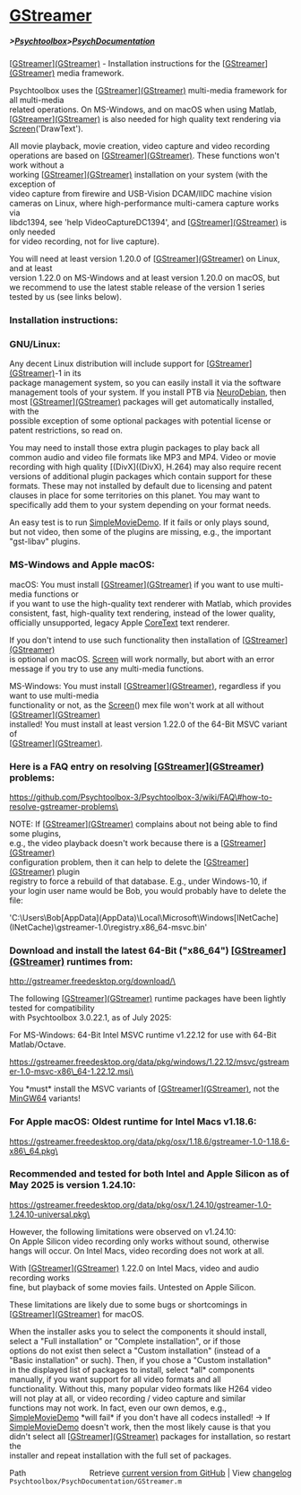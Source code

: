 # [GStreamer](GStreamer)
##### >[Psychtoolbox](Psychtoolbox)>[PsychDocumentation](PsychDocumentation)

[[GStreamer](GStreamer)][(GStreamer)]((GStreamer)) - Installation instructions for the [[GStreamer](GStreamer)][(GStreamer)]((GStreamer)) media framework.  
  
Psychtoolbox uses the [[GStreamer](GStreamer)][(GStreamer)]((GStreamer)) multi-media framework for all multi-media  
related operations. On MS-Windows, and on macOS when using Matlab,  
[[GStreamer](GStreamer)][(GStreamer)]((GStreamer)) is also needed for high quality text rendering via  
[Screen](Screen)('DrawText').  
  
All movie playback, movie creation, video capture and video recording  
operations are based on [[GStreamer](GStreamer)][(GStreamer)]((GStreamer)). These functions won't work without a  
working [[GStreamer](GStreamer)][(GStreamer)]((GStreamer)) installation on your system (with the exception of  
video capture from firewire and USB-Vision DCAM/IIDC machine vision  
cameras on Linux, where high-performance multi-camera capture works via  
libdc1394, see 'help VideoCaptureDC1394', and [[GStreamer](GStreamer)][(GStreamer)]((GStreamer)) is only needed  
for video recording, not for live capture).  
  
You will need at least version 1.20.0 of [[GStreamer](GStreamer)][(GStreamer)]((GStreamer)) on Linux, and at least  
version 1.22.0 on MS-Windows and at least version 1.20.0 on macOS, but  
we recommend to use the latest stable release of the version 1 series  
tested by us (see links below).  
  
### Installation instructions:  
  
  
### GNU/Linux:  
  
Any decent Linux distribution will include support for [[GStreamer](GStreamer)][(GStreamer)]((GStreamer))-1 in its  
package management system, so you can easily install it via the software  
management tools of your system. If you install PTB via [NeuroDebian](NeuroDebian), then  
most [[GStreamer](GStreamer)][(GStreamer)]((GStreamer)) packages will get automatically installed, with the  
possible exception of some optional packages with potential license or  
patent restrictions, so read on.  
  
You may need to install those extra plugin packages to play back all  
common audio and video file formats like MP3 and MP4. Video or movie  
recording with high quality [(DivX]((DivX), H.264) may also require recent  
versions of additional plugin packages which contain support for these  
formats. These may not installed by default due to licensing and patent  
clauses in place for some territories on this planet. You may want to  
specifically add them to your system depending on your format needs.  
  
An easy test is to run [SimpleMovieDemo](SimpleMovieDemo). If it fails or only plays sound,  
but not video, then some of the plugins are missing, e.g., the important  
"gst-libav" plugins.  
  
  
### MS-Windows and Apple macOS:  
  
macOS: You must install [[GStreamer](GStreamer)][(GStreamer)]((GStreamer)) if you want to use multi-media functions or  
if you want to use the high-quality text renderer with Matlab, which provides  
consistent, fast, high-quality text rendering, instead of the lower quality,  
officially unsupported, legacy Apple [CoreText](CoreText) text renderer.  
  
If you don't intend to use such functionality then installation of [[GStreamer](GStreamer)][(GStreamer)]((GStreamer))  
is optional on macOS. [Screen](Screen) will work normally, but abort with an error  
message if you try to use any multi-media functions.  
  
MS-Windows: You must install [[GStreamer](GStreamer)][(GStreamer)]((GStreamer)), regardless if you want to use multi-media  
functionality or not, as the [Screen](Screen)() mex file won't work at all without [[GStreamer](GStreamer)][(GStreamer)]((GStreamer))  
installed! You must install at least version 1.22.0 of the 64-Bit MSVC variant of  
[[GStreamer](GStreamer)][(GStreamer)]((GStreamer)).  
  
### Here is a FAQ entry on resolving [[GStreamer](GStreamer)][(GStreamer)]((GStreamer)) problems:  
  
<https://github.com/Psychtoolbox-3/Psychtoolbox-3/wiki/FAQ\#how-to-resolve-gstreamer-problems\>  
  
NOTE: If [[GStreamer](GStreamer)][(GStreamer)]((GStreamer)) complains about not being able to find some plugins,  
e.g., the video playback doesn't work because there is a [[GStreamer](GStreamer)][(GStreamer)]((GStreamer))  
configuration problem, then it can help to delete the [[GStreamer](GStreamer)][(GStreamer)]((GStreamer)) plugin  
registry to force a rebuild of that database. E.g., under Windows-10, if  
your login user name would be Bob, you would probably have to delete the  
file:  
  
'C:\Users\Bob\[AppData](AppData)\Local\Microsoft\Windows\[INetCache](INetCache)\gstreamer-1.0\registry.x86\_64-msvc.bin'  
  
  
### Download and install the latest 64-Bit ("x86\_64") [[GStreamer](GStreamer)][(GStreamer)]((GStreamer)) runtimes from:  
  
<http://gstreamer.freedesktop.org/download/\>  
  
The following [[GStreamer](GStreamer)][(GStreamer)]((GStreamer)) runtime packages have been lightly tested for compatibility  
with Psychtoolbox 3.0.22.1, as of July 2025:  
  
For MS-Windows: 64-Bit Intel MSVC runtime v1.22.12 for use with 64-Bit Matlab/Octave.  
  
<https://gstreamer.freedesktop.org/data/pkg/windows/1.22.12/msvc/gstreamer-1.0-msvc-x86\_64-1.22.12.msi\>  
  
You \*must\* install the MSVC variants of [[GStreamer](GStreamer)][(GStreamer)]((GStreamer)), not the [MinGW64](MinGW64) variants!  
  
  
### For Apple macOS: Oldest runtime for Intel Macs v1.18.6:  
  
<https://gstreamer.freedesktop.org/data/pkg/osx/1.18.6/gstreamer-1.0-1.18.6-x86\_64.pkg\>  
  
### Recommended and tested for both Intel and Apple Silicon as of May 2025 is version 1.24.10:  
  
<https://gstreamer.freedesktop.org/data/pkg/osx/1.24.10/gstreamer-1.0-1.24.10-universal.pkg\>  
  
However, the following limitations were observed on v1.24.10:  
On Apple Silicon video recording only works without sound, otherwise  
hangs will occur. On Intel Macs, video recording does not work at all.  
  
With [[GStreamer](GStreamer)][(GStreamer)]((GStreamer)) 1.22.0 on Intel Macs, video and audio recording works  
fine, but playback of some movies fails. Untested on Apple Silicon.  
  
These limitations are likely due to some bugs or shortcomings in  
[[GStreamer](GStreamer)][(GStreamer)]((GStreamer)) for macOS.  
  
When the installer asks you to select the components it should install,  
select a "Full installation" or "Complete installation", or if those  
options do not exist then select a "Custom installation" (instead of a  
"Basic installation" or such). Then, if you chose a "Custom installation"  
in the displayed list of packages to install, select \*all\* components  
manually, if you want support for all video formats and all  
functionality. Without this, many popular video formats like H264 video  
will not play at all, or video recording / video capture and similar  
functions may not work. In fact, even our own demos, e.g.,  
[SimpleMovieDemo](SimpleMovieDemo) \*will fail\* if you don't have all codecs installed! -\> If  
[SimpleMovieDemo](SimpleMovieDemo) doesn't work, then the most likely cause is that you  
didn't select all [[GStreamer](GStreamer)][(GStreamer)]((GStreamer)) packages for installation, so restart the  
installer and repeat installation with the full set of packages.  
  




<div class="code_header" style="text-align:right;">
  <span style="float:left;">Path&nbsp;&nbsp;</span> <span class="counter">Retrieve <a href=
  "https://raw.github.com/Psychtoolbox-3/Psychtoolbox-3/beta/Psychtoolbox/PsychDocumentation/GStreamer.m">current version from GitHub</a> | View <a href=
  "https://github.com/Psychtoolbox-3/Psychtoolbox-3/commits/beta/Psychtoolbox/PsychDocumentation/GStreamer.m">changelog</a></span>
</div>
<div class="code">
  <code>Psychtoolbox/PsychDocumentation/GStreamer.m</code>
</div>

